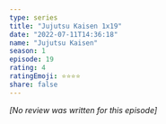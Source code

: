 ```yaml
---
type: series
title: "Jujutsu Kaisen 1x19"
date: "2022-07-11T14:36:18"
name: "Jujutsu Kaisen"
season: 1
episode: 19
rating: 4
ratingEmoji: ⭐️⭐️⭐️⭐️
share: false
---
```


_[No review was written for this episode]_
